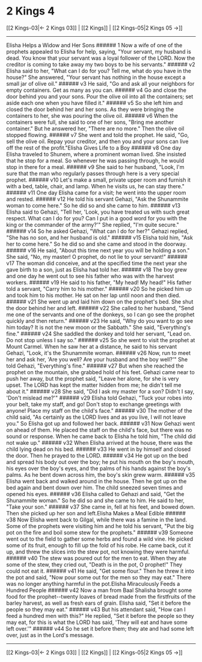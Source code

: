# 2 Kings 4

[[2 Kings-03|← 2 Kings 03]] | [[2 Kings]] | [[2 Kings-05|2 Kings 05 →]]
***

Elisha Helps a Widow and Her Sons ###### 1 Now a wife of one of the prophets appealed to Elisha for help, saying, "Your servant, my husband is dead. You know that your servant was a loyal follower of the LORD. Now the creditor is coming to take away my two boys to be his servants." ###### v2 Elisha said to her, "What can I do for you? Tell me, what do you have in the house?" She answered, "Your servant has nothing in the house except a small jar of olive oil." ###### v3 He said, "Go and ask all your neighbors for empty containers. Get as many as you can. ###### v4 Go and close the door behind you and your sons. Pour the olive oil into all the containers; set aside each one when you have filled it." ###### v5 So she left him and closed the door behind her and her sons. As they were bringing the containers to her, she was pouring the olive oil. ###### v6 When the containers were full, she said to one of her sons, "Bring me another container." But he answered her, "There are no more." Then the olive oil stopped flowing. ###### v7 She went and told the prophet. He said, "Go, sell the olive oil. Repay your creditor, and then you and your sons can live off the rest of the profit."Elisha Gives Life to a Boy ###### v8 One day Elisha traveled to Shunem, where a prominent woman lived. She insisted that he stop for a meal. So whenever he was passing through, he would stop in there for a meal. ###### v9 She said to her husband, "Look, I'm sure that the man who regularly passes through here is a very special prophet. ###### v10 Let's make a small, private upper room and furnish it with a bed, table, chair, and lamp. When he visits us, he can stay there." ###### v11 One day Elisha came for a visit; he went into the upper room and rested. ###### v12 He told his servant Gehazi, "Ask the Shunammite woman to come here." So he did so and she came to him. ###### v13 Elisha said to Gehazi, "Tell her, 'Look, you have treated us with such great respect. What can I do for you? Can I put in a good word for you with the king or the commander of the army?'" She replied, "I'm quite secure." ###### v14 So he asked Gehazi, "What can I do for her?" Gehazi replied, "She has no son, and her husband is old." ###### v15 Elisha told him, "Ask her to come here." So he did so and she came and stood in the doorway. ###### v16 He said, "About this time next year you will be holding a son." She said, "No, my master! O prophet, do not lie to your servant!" ###### v17 The woman did conceive, and at the specified time the next year she gave birth to a son, just as Elisha had told her. ###### v18 The boy grew and one day he went out to see his father who was with the harvest workers. ###### v19 He said to his father, "My head! My head!" His father told a servant, "Carry him to his mother." ###### v20 So he picked him up and took him to his mother. He sat on her lap until noon and then died. ###### v21 She went up and laid him down on the prophet's bed. She shut the door behind her and left. ###### v22 She called to her husband, "Send me one of the servants and one of the donkeys, so I can go see the prophet quickly and then return." ###### v23 He said, "Why do you want to go see him today? It is not the new moon or the Sabbath." She said, "Everything's fine." ###### v24 She saddled the donkey and told her servant, "Lead on. Do not stop unless I say so." ###### v25 So she went to visit the prophet at Mount Carmel. When he saw her at a distance, he said to his servant Gehazi, "Look, it's the Shunammite woman. ###### v26 Now, run to meet her and ask her, 'Are you well? Are your husband and the boy well?'" She told Gehazi, "Everything's fine." ###### v27 But when she reached the prophet on the mountain, she grabbed hold of his feet. Gehazi came near to push her away, but the prophet said, "Leave her alone, for she is very upset. The LORD has kept the matter hidden from me; he didn't tell me about it." ###### v28 She said, "Did I ask my master for a son? Didn't I say, 'Don't mislead me?'" ###### v29 Elisha told Gehazi, "Tuck your robes into your belt, take my staff, and go! Don't stop to exchange greetings with anyone! Place my staff on the child's face." ###### v30 The mother of the child said, "As certainly as the LORD lives and as you live, I will not leave you." So Elisha got up and followed her back. ###### v31 Now Gehazi went on ahead of them. He placed the staff on the child's face, but there was no sound or response. When he came back to Elisha he told him, "The child did not wake up." ###### v32 When Elisha arrived at the house, there was the child lying dead on his bed. ###### v33 He went in by himself and closed the door. Then he prayed to the LORD. ###### v34 He got up on the bed and spread his body out over the boy; he put his mouth on the boy's mouth, his eyes over the boy's eyes, and the palms of his hands against the boy's palms. As he bent down across him, the boy's skin grew warm. ###### v35 Elisha went back and walked around in the house. Then he got up on the bed again and bent down over him. The child sneezed seven times and opened his eyes. ###### v36 Elisha called to Gehazi and said, "Get the Shunammite woman." So he did so and she came to him. He said to her, "Take your son." ###### v37 She came in, fell at his feet, and bowed down. Then she picked up her son and left.Elisha Makes a Meal Edible ###### v38 Now Elisha went back to Gilgal, while there was a famine in the land. Some of the prophets were visiting him and he told his servant, "Put the big pot on the fire and boil some stew for the prophets." ###### v39 Someone went out to the field to gather some herbs and found a wild vine. He picked some of its fruit, enough to fill up the fold of his robe. He came back, cut it up, and threw the slices into the stew pot, not knowing they were harmful. ###### v40 The stew was poured out for the men to eat. When they ate some of the stew, they cried out, "Death is in the pot, O prophet!" They could not eat it. ###### v41 He said, "Get some flour." Then he threw it into the pot and said, "Now pour some out for the men so they may eat." There was no longer anything harmful in the pot.Elisha Miraculously Feeds a Hundred People ###### v42 Now a man from Baal Shalisha brought some food for the prophet--twenty loaves of bread made from the firstfruits of the barley harvest, as well as fresh ears of grain. Elisha said, "Set it before the people so they may eat." ###### v43 But his attendant said, "How can I feed a hundred men with this?" He replied, "Set it before the people so they may eat, for this is what the LORD has said, 'They will eat and have some left over.'" ###### v44 So he set it before them; they ate and had some left over, just as in the Lord's message.

***
[[2 Kings-03|← 2 Kings 03]] | [[2 Kings]] | [[2 Kings-05|2 Kings 05 →]]
